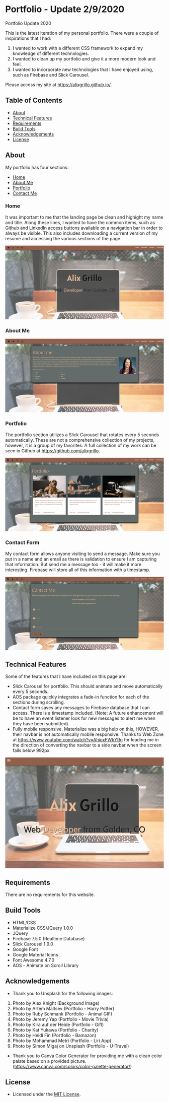 # Portfolio - Update 2/9/2020
Portfolio Update 2020

This is the latest iteration of my personal portfolio. There were a couple of inspirations that I had:
1. I wanted to work with a different CSS framework to expand my knowledge of different technologies.
2. I wanted to clean up my portfolio and give it a more modern look and feel.
3. I wanted to incorporate new technologies that I have enjoyed using, such as Firebase and Slick Carousel.

Please access my site at https://alixgrillo.github.io/.


## Table of Contents
* [About](#about)
* [Technical Features](#technical-features)
* [Requirements](#requirements)
* [Build Tools](#build-tools)
* [Acknowledgements](#acknowledgements)
* [License](#license)


## About
My portfolio has four sections: 
* [Home](#home)
* [About Me](#about-me)
* [Portfolio](#portfolio)
* [Contact Me](#contact-me)

### Home
It was important to me that the landing page be clean and highight my name and title. Along these lines,
I wanted to have the common items, such as Github and LinkedIn access buttons available on a navigation
bar in order to always be visible. This also includes downloading a current version of my resume and accessing
the various sections of the page.


<img src="/assets/images/landing-page.gif">

### About Me

<img src="/assets/images/about-me.png">

### Portfolio
The portfolio section utilizes a Slick Carousel that rotates every 5 seconds automatically. These are not
a comprehensive collection of my projects, however, it is a group of my favorites. A full collection of my 
work can be seen in Github at https://github.com/alixgrillo.

<img src="/assets/images/portfolio.gif">

### Contact Form
My contact form allows anyone visiting to send a message. Make sure you put in a name and an email as there is 
validation to ensure I am capturing that information. But send me a message too - it will make it more interesting.
Firebase will store all of this information with a timestamp.

<img src="/assets/images/contact-me.gif">

## Technical Features
Some of the features that I have included on this page are:
* Slick Carousel for portfolio. This should animate and move automatically every 5 seconds.
* AOS package quickly integrates a fade-in function for each of the sections during scrolling.
* Contact form saves any messages to Firebase database that I can access. There is a timestamp
included. (Note: A future enhancement will be to have an event listener look for new messages to
alert me when they have been submitted).
* Fully mobile responsive. Materialize was a big help on this, HOWEVER, their navbar is not automatically
mobile responsive. Thanks to Web Zone at https://www.youtube.com/watch?v=AhioxFWkYRg for leading me in the 
direction of converting the navbar to a side navbar when the screen falls below 992px.

<img src="/assets/images/mobile-responsive-navbar.gif">

## Requirements
There are no requirements for this website.

## Build Tools
* HTML/CSS
* Materialize CSS/JQuery 1.0.0
* JQuery
* Firebase 7.5.0 (Realtime Database)
* Slick Carousel 1.9.0
* Google Font
* Google Material Icons
* Font Awesome 4.7.0
* AOS - Animate on Scroll Library

## Acknowledgements
* Thank you to Unsplash for the following images:
1. Photo by Alex Knight (Background Image)
2. Photo by Artem Maltsev (Portfolio - Harry Potter)
3. Photo by Ruby Schmank (Portfolio - Animal GIF)
4. Photo by Jeremy Yap (Portfolio - Movie Trivia)
5. Photo by Kira auf der Heide (Portfolio - Gift) 
6. Photo by Kat Yukawa (Portfolio - Charity)
7. Photo by Heidi Fin (Portfolio - Bamazon)
8. Photo by Mohammad Metri (Portfolio - Liri App)
9. Photo by Simon Migaj on Unsplash (Portfolio - U-Travel)
* Thank you to Canva Color Generator for providing me with a clean color palate based on a provided picture. 
(https://www.canva.com/colors/color-palette-generator/)

## License
* Licensed under the [MIT License](./LICENSE).